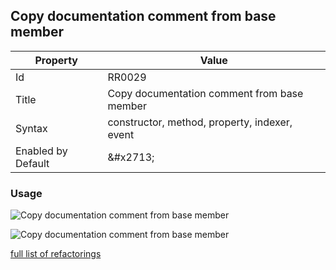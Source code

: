 ## Copy documentation comment from base member

| Property | Value |
| -------- | ----- |
| Id | RR0029 |
| Title | Copy documentation comment from base member |
| Syntax | constructor, method, property, indexer, event |
| Enabled by Default | &\#x2713; |

### Usage

![Copy documentation comment from base member](../../images/refactorings/CopyDocumentationCommentFromBaseMember.png)

![Copy documentation comment from base member](../../images/refactorings/CopyDocumentationCommentFromImplementedMember.png)

[full list of refactorings](Refactorings.md)